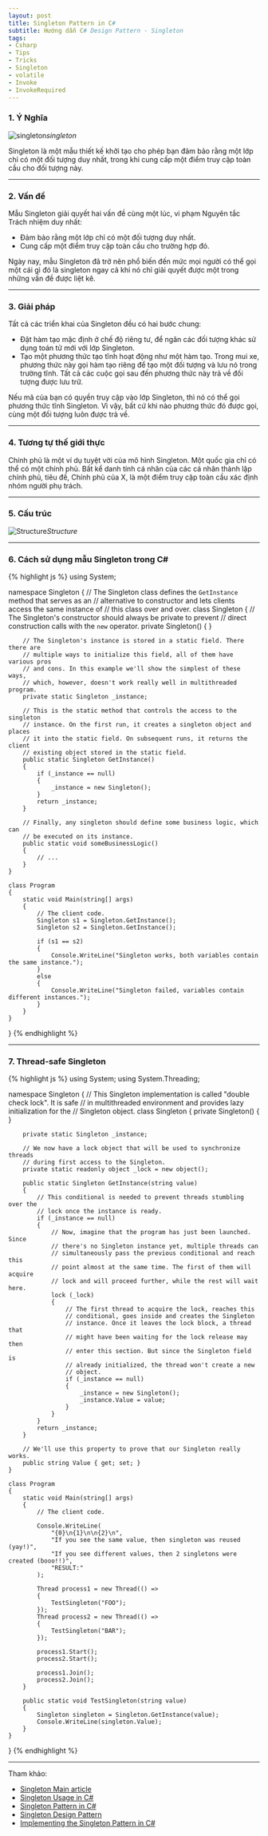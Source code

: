 ```yaml
---
layout: post
title: Singleton Pattern in C# 
subtitle: Hướng dẫn C# Design Pattern - Singleton
tags:
- Csharp
- Tips
- Tricks
- Singleton
- volatile
- Invoke
- InvokeRequired
---
```


### 1. Ý Nghĩa

![singleton](https://boxxv.github.io/img/patterns/singleton.png "singleton")_singleton_

Singleton là một mẫu thiết kế khởi tạo cho phép bạn đảm bảo rằng một lớp chỉ có một đối tượng duy nhất, trong khi cung cấp một điểm truy cập toàn cầu cho đối tượng này.


-----
### 2. Vấn đề
Mẫu Singleton giải quyết hai vấn đề cùng một lúc, vi phạm Nguyên tắc Trách nhiệm duy nhất:
- Đảm bảo rằng một lớp chỉ có một đối tượng duy nhất.
- Cung cấp một điểm truy cập toàn cầu cho trường hợp đó.

Ngày nay, mẫu Singleton đã trở nên phổ biến đến mức mọi người có thể gọi một cái gì đó là singleton ngay cả khi nó chỉ giải quyết được một trong những vấn đề được liệt kê.

-----
### 3. Giải pháp
Tất cả các triển khai của Singleton đều có hai bước chung:
- Đặt hàm tạo mặc định ở chế độ riêng tư, để ngăn các đối tượng khác sử dụng toán tử mới với lớp Singleton.
- Tạo một phương thức tạo tĩnh hoạt động như một hàm tạo. Trong mui xe, phương thức này gọi hàm tạo riêng để tạo một đối tượng và lưu nó trong trường tĩnh. Tất cả các cuộc gọi sau đến phương thức này trả về đối tượng được lưu trữ.

Nếu mã của bạn có quyền truy cập vào lớp Singleton, thì nó có thể gọi phương thức tĩnh Singleton. Vì vậy, bất cứ khi nào phương thức đó được gọi, cùng một đối tượng luôn được trả về.

-----
### 4. Tương tự thế giới thực
Chính phủ là một ví dụ tuyệt vời của mô hình Singleton. Một quốc gia chỉ có thể có một chính phủ. Bất kể danh tính cá nhân của các cá nhân thành lập chính phủ, tiêu đề, Chính phủ của X, là một điểm truy cập toàn cầu xác định nhóm người phụ trách.

-----
### 5. Cấu trúc
![Structure](https://boxxv.github.io/img/patterns/structure-en.png "Structure")_Structure_


-----
### 6. Cách sử dụng mẫu Singleton trong C#

{% highlight js %}
using System;

namespace Singleton
{
    // The Singleton class defines the `GetInstance` method that serves as an
    // alternative to constructor and lets clients access the same instance of
    // this class over and over.
    class Singleton
    {
        // The Singleton's constructor should always be private to prevent
        // direct construction calls with the `new` operator.
        private Singleton() { }

        // The Singleton's instance is stored in a static field. There there are
        // multiple ways to initialize this field, all of them have various pros
        // and cons. In this example we'll show the simplest of these ways,
        // which, however, doesn't work really well in multithreaded program.
        private static Singleton _instance;

        // This is the static method that controls the access to the singleton
        // instance. On the first run, it creates a singleton object and places
        // it into the static field. On subsequent runs, it returns the client
        // existing object stored in the static field.
        public static Singleton GetInstance()
        {
            if (_instance == null)
            {
                _instance = new Singleton();
            }
            return _instance;
        }

        // Finally, any singleton should define some business logic, which can
        // be executed on its instance.
        public static void someBusinessLogic()
        {
            // ...
        }
    }

    class Program
    {
        static void Main(string[] args)
        {
            // The client code.
            Singleton s1 = Singleton.GetInstance();
            Singleton s2 = Singleton.GetInstance();

            if (s1 == s2)
            {
                Console.WriteLine("Singleton works, both variables contain the same instance.");
            }
            else
            {
                Console.WriteLine("Singleton failed, variables contain different instances.");
            }
        }
    }
}
{% endhighlight %}

-----
### 7. Thread-safe Singleton

{% highlight js %}
using System;
using System.Threading;

namespace Singleton
{
    // This Singleton implementation is called "double check lock". It is safe
    // in multithreaded environment and provides lazy initialization for the
    // Singleton object.
    class Singleton
    {
        private Singleton() { }

        private static Singleton _instance;

        // We now have a lock object that will be used to synchronize threads
        // during first access to the Singleton.
        private static readonly object _lock = new object();

        public static Singleton GetInstance(string value)
        {
            // This conditional is needed to prevent threads stumbling over the
            // lock once the instance is ready.
            if (_instance == null)
            {
                // Now, imagine that the program has just been launched. Since
                // there's no Singleton instance yet, multiple threads can
                // simultaneously pass the previous conditional and reach this
                // point almost at the same time. The first of them will acquire
                // lock and will proceed further, while the rest will wait here.
                lock (_lock)
                {
                    // The first thread to acquire the lock, reaches this
                    // conditional, goes inside and creates the Singleton
                    // instance. Once it leaves the lock block, a thread that
                    // might have been waiting for the lock release may then
                    // enter this section. But since the Singleton field is
                    // already initialized, the thread won't create a new
                    // object.
                    if (_instance == null)
                    {
                        _instance = new Singleton();
                        _instance.Value = value;
                    }
                }
            }
            return _instance;
        }

        // We'll use this property to prove that our Singleton really works.
        public string Value { get; set; }
    }

    class Program
    {
        static void Main(string[] args)
        {
            // The client code.
            
            Console.WriteLine(
                "{0}\n{1}\n\n{2}\n",
                "If you see the same value, then singleton was reused (yay!)",
                "If you see different values, then 2 singletons were created (booo!!)",
                "RESULT:"
            );
            
            Thread process1 = new Thread(() =>
            {
                TestSingleton("FOO");
            });
            Thread process2 = new Thread(() =>
            {
                TestSingleton("BAR");
            });
            
            process1.Start();
            process2.Start();
            
            process1.Join();
            process2.Join();
        }
        
        public static void TestSingleton(string value)
        {
            Singleton singleton = Singleton.GetInstance(value);
            Console.WriteLine(singleton.Value);
        } 
    }
}
{% endhighlight %}


-----
Tham khảo:
- [Singleton Main article](https://refactoring.guru/design-patterns/singleton)
- [Singleton Usage in C#](https://refactoring.guru/design-patterns/singleton/csharp/example#lang-features)
- [Singleton Pattern in C#](https://viblo.asia/p/singleton-pattern-in-c-07LKXA2DZV4)
- [Singleton Design Pattern](https://www.dofactory.com/net/singleton-design-pattern)
- [Implementing the Singleton Pattern in C#](https://csharpindepth.com/Articles/Singleton)
